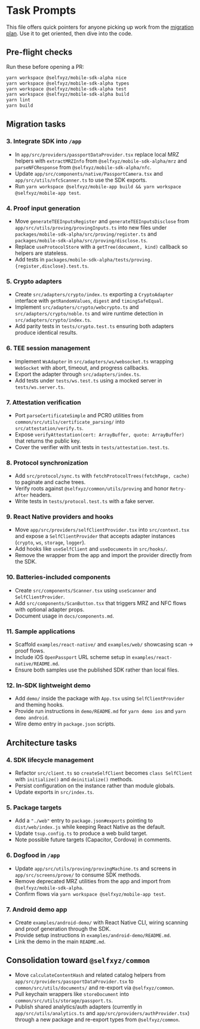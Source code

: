 # Task Prompts

This file offers quick pointers for anyone picking up work from the [migration plan](./MIGRATION_PLAN.md). Use it to get oriented, then dive into the code.

## Pre-flight checks

Run these before opening a PR:

```bash
yarn workspace @selfxyz/mobile-sdk-alpha nice
yarn workspace @selfxyz/mobile-sdk-alpha types
yarn workspace @selfxyz/mobile-sdk-alpha test
yarn workspace @selfxyz/mobile-sdk-alpha build
yarn lint
yarn build
```

## Migration tasks

### 3. Integrate SDK into `/app`

- In `app/src/providers/passportDataProvider.tsx` replace local MRZ helpers with `extractMRZInfo` from `@selfxyz/mobile-sdk-alpha/mrz` and `parseNFCResponse` from `@selfxyz/mobile-sdk-alpha/nfc`.
- Update `app/src/components/native/PassportCamera.tsx` and `app/src/utils/nfcScanner.ts` to use the SDK exports.
- Run `yarn workspace @selfxyz/mobile-app build && yarn workspace @selfxyz/mobile-app test`.

### 4. Proof input generation

- Move `generateTEEInputsRegister` and `generateTEEInputsDisclose` from `app/src/utils/proving/provingInputs.ts` into new files under `packages/mobile-sdk-alpha/src/proving/register.ts` and `packages/mobile-sdk-alpha/src/proving/disclose.ts`.
- Replace `useProtocolStore` with a `getTree(document, kind)` callback so helpers are stateless.
- Add tests in `packages/mobile-sdk-alpha/tests/proving.{register,disclose}.test.ts`.

### 5. Crypto adapters

- Create `src/adapters/crypto/index.ts` exporting a `CryptoAdapter` interface with `getRandomValues`, `digest` and `timingSafeEqual`.
- Implement `src/adapters/crypto/webcrypto.ts` and `src/adapters/crypto/noble.ts` and wire runtime detection in `src/adapters/crypto/index.ts`.
- Add parity tests in `tests/crypto.test.ts` ensuring both adapters produce identical results.

### 6. TEE session management

- Implement `WsAdapter` in `src/adapters/ws/websocket.ts` wrapping `WebSocket` with abort, timeout, and progress callbacks.
- Export the adapter through `src/adapters/index.ts`.
- Add tests under `tests/ws.test.ts` using a mocked server in `tests/ws.server.ts`.

### 7. Attestation verification

- Port `parseCertificateSimple` and PCR0 utilities from `common/src/utils/certificate_parsing/` into `src/attestation/verify.ts`.
- Expose `verifyAttestation(cert: ArrayBuffer, quote: ArrayBuffer)` that returns the public key.
- Cover the verifier with unit tests in `tests/attestation.test.ts`.

### 8. Protocol synchronization

- Add `src/protocol/sync.ts` with `fetchProtocolTrees(fetchPage, cache)` to paginate and cache trees.
- Verify roots against `@selfxyz/common/utils/proving` and honor `Retry-After` headers.
- Write tests in `tests/protocol.test.ts` with a fake server.

### 9. React Native providers and hooks

- Move `app/src/providers/selfClientProvider.tsx` into `src/context.tsx` and expose a `SelfClientProvider` that accepts adapter instances (`crypto`, `ws`, `storage`, `logger`).
- Add hooks like `useSelfClient` and `useDocuments` in `src/hooks/`.
- Remove the wrapper from the app and import the provider directly from the SDK.

### 10. Batteries-included components

- Create `src/components/Scanner.tsx` using `useScanner` and `SelfClientProvider`.
- Add `src/components/ScanButton.tsx` that triggers MRZ and NFC flows with optional adapter props.
- Document usage in `docs/components.md`.

### 11. Sample applications

- Scaffold `examples/react-native/` and `examples/web/` showcasing scan → proof flows.
- Include iOS `OpenPassport` URL scheme setup in `examples/react-native/README.md`.
- Ensure both samples use the published SDK rather than local files.

### 12. In-SDK lightweight demo

- Add `demo/` inside the package with `App.tsx` using `SelfClientProvider` and theming hooks.
- Provide run instructions in `demo/README.md` for `yarn demo ios` and `yarn demo android`.
- Wire demo entry in `package.json` scripts.

## Architecture tasks

### 4. SDK lifecycle management

- Refactor `src/client.ts` so `createSelfClient` becomes `class SelfClient` with `initialize()` and `deinitialize()` methods.
- Persist configuration on the instance rather than module globals.
- Update exports in `src/index.ts`.

### 5. Package targets

- Add a `"./web"` entry to `package.json#exports` pointing to `dist/web/index.js` while keeping React Native as the default.
- Update `tsup.config.ts` to produce a web build target.
- Note possible future targets (Capacitor, Cordova) in comments.

### 6. Dogfood in `/app`

- Update `app/src/utils/proving/provingMachine.ts` and screens in `app/src/screens/prove/` to consume SDK methods.
- Remove deprecated MRZ utilities from the app and import from `@selfxyz/mobile-sdk-alpha`.
- Confirm flows via `yarn workspace @selfxyz/mobile-app test`.

### 7. Android demo app

- Create `examples/android-demo/` with React Native CLI, wiring scanning and proof generation through the SDK.
- Provide setup instructions in `examples/android-demo/README.md`.
- Link the demo in the main `README.md`.

## Consolidation toward `@selfxyz/common`

- Move `calculateContentHash` and related catalog helpers from `app/src/providers/passportDataProvider.tsx` to `common/src/utils/documents/` and re-export via `@selfxyz/common`.
- Pull keychain wrappers like `storeDocument` into `common/src/utils/storage/passport.ts`.
- Publish shared analytics/auth adapters (currently in `app/src/utils/analytics.ts` and `app/src/providers/authProvider.tsx`) through a new package and re-export types from `@selfxyz/common`.
